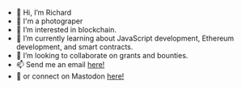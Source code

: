- 👋 Hi, I’m Richard
- 📸 I'm a photograper
- 👀 I’m interested in blockchain.
- 🌱 I’m currently learning about JavaScript development, Ethereum development, and smart contracts. 
- 💞️ I’m looking to collaborate on grants and bounties. 
- 📫 Send me an email <a href="mailto:ra0ar@pm.me">here!</a>
- 🐘 or connect on Mastodon [here!](https://masto.nyc/@ra0ar)

<!---
ra0ar/ra0ar is a ✨ special ✨ repository because its `README.md` (this file) appears on your GitHub profile.
You can click the Preview link to take a look at your changes.
--->

